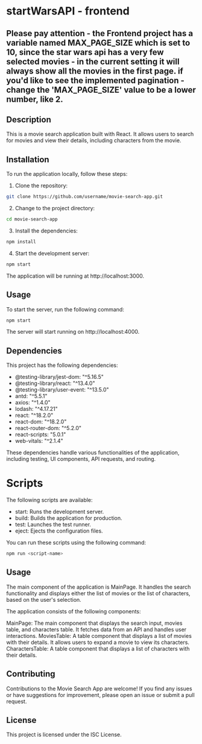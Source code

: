 # startWarsAPI - frontend

## Please pay attention - the Frontend project has a variable named MAX_PAGE_SIZE which is set to 10, since the star wars api has a very few selected movies - in the current setting it will always show all the movies in the first page. if you'd like to see the implemented pagination - change the 'MAX_PAGE_SIZE' value to be a lower number, like 2.


## Description

This is a movie search application built with React. It allows users to search for movies and view their details, including characters from the movie.

## Installation

To run the application locally, follow these steps:

1. Clone the repository:

```bash
git clone https://github.com/username/movie-search-app.git
```
2. Change to the project directory:

```bash
cd movie-search-app
```
3. Install the dependencies:

```bash
npm install
```
4. Start the development server:

```bash
npm start
```
The application will be running at http://localhost:3000.




## Usage
To start the server, run the following command:

```bash
npm start
```

The server will start running on http://localhost:4000.

## Dependencies
This project has the following dependencies:

* @testing-library/jest-dom: "^5.16.5"
* @testing-library/react: "^13.4.0"
* @testing-library/user-event: "^13.5.0"
* antd: "^5.5.1"
* axios: "^1.4.0"
* lodash: "^4.17.21"
* react: "^18.2.0"
* react-dom: "^18.2.0"
* react-router-dom: "^5.2.0"
* react-scripts: "5.0.1"
* web-vitals: "^2.1.4"

These dependencies handle various functionalities of the application, including testing, UI components, API requests, and routing.


# Scripts
The following scripts are available:
* start: Runs the development server.
* build: Builds the application for production.
* test: Launches the test runner.
* eject: Ejects the configuration files.

You can run these scripts using the following command:

```bash
npm run <script-name>
```

## Usage
The main component of the application is MainPage. It handles the search functionality and displays either the list of movies or the list of characters, based on the user's selection.

The application consists of the following components:

MainPage: The main component that displays the search input, movies table, and characters table. It fetches data from an API and handles user interactions.
MoviesTable: A table component that displays a list of movies with their details. It allows users to expand a movie to view its characters.
CharactersTable: A table component that displays a list of characters with their details.

## Contributing
Contributions to the Movie Search App are welcome! If you find any issues or have suggestions for improvement, please open an issue or submit a pull request.

## License
This project is licensed under the ISC License.
